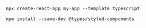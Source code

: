 ```shell
npx create-react-app my-app --template typescript
```

```shell
npm install --save-dev @types/styled-components
```
